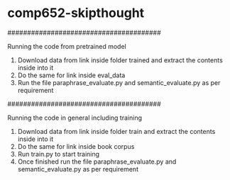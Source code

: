 # comp652-skipthought

#######################################

Running the code from pretrained model
1. Download data from link inside folder trained and extract the contents inside into it
2. Do the same for link inside eval_data
3. Run the file paraphrase_evaluate.py and semantic_evaluate.py as per requirement  

#######################################

Running the code in general including training
1. Download data from link inside folder train and extract the contents inside into it
2. Do the same for link inside book corpus
3. Run train.py to start training
4. Once finished run the file paraphrase_evaluate.py and semantic_evaluate.py as per requirement

